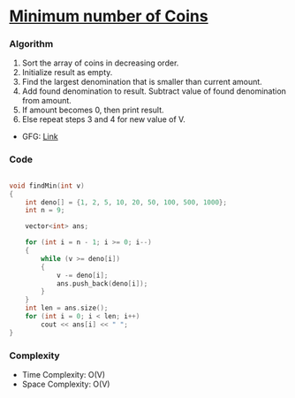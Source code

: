 # [Minimum number of Coins](https://practice.geeksforgeeks.org/problems/-minimum-number-of-coins4426/1/)

### Algorithm

1. Sort the array of coins in decreasing order.
2. Initialize result as empty.
3. Find the largest denomination that is smaller than current amount.
4. Add found denomination to result. Subtract value of found denomination from amount.
5. If amount becomes 0, then print result.
6. Else repeat steps 3 and 4 for new value of V.

-   GFG: [Link](https://www.geeksforgeeks.org/greedy-algorithm-to-find-minimum-number-of-coins/)

### Code

```cpp

void findMin(int v)
{
    int deno[] = {1, 2, 5, 10, 20, 50, 100, 500, 1000};
    int n = 9;

    vector<int> ans;

    for (int i = n - 1; i >= 0; i--)
    {
        while (v >= deno[i])
        {
            v -= deno[i];
            ans.push_back(deno[i]);
        }
    }
    int len = ans.size();
    for (int i = 0; i < len; i++)
        cout << ans[i] << " ";
}
```

### Complexity

-   Time Complexity: O(V)
-   Space Complexity: O(V)
